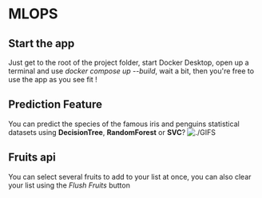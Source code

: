 # MLOPS

## Start the app
Just get to the root of the project folder, start Docker Desktop, open up a terminal and use *docker compose up --build*, wait a bit, then you're free to use the app as you see fit !


## Prediction Feature
You can predict the species of the famous iris and penguins statistical datasets using **DecisionTree**, **RandomForest** or **SVC**?
![./GIFS](MLOPS-iris.gif)

## Fruits api
You can select several fruits to add to your list at once, you can also clear your list using the *Flush Fruits* button
